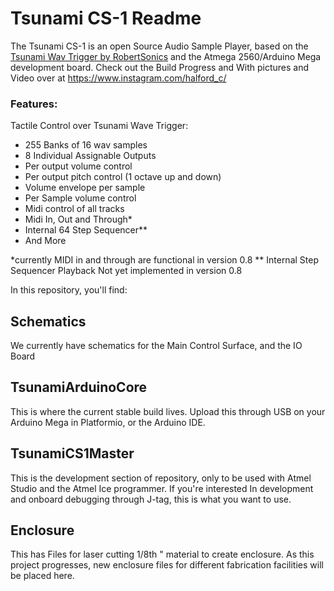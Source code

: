 # Tsunami CS-1 Readme

The Tsunami CS-1 is an open Source Audio Sample Player, based on the [Tsunami Wav Trigger by RobertSonics](https://robertsonics.com/tsunami/) and the Atmega 2560/Arduino Mega development board. 
Check out the Build Progress and With pictures and Video over at https://www.instagram.com/halford_c/

### Features:
 Tactile Control over Tsunami Wave Trigger:
- 255 Banks of 16  wav samples
- 8 Individual Assignable Outputs
- Per output volume control
- Per output pitch control (1 octave up and down)
- Volume envelope per sample
- Per Sample volume control
- Midi control of all tracks
- Midi In, Out and Through*
 - Internal 64 Step Sequencer**
 - And More

*currently MIDI in and through are functional in version 0.8
** Internal Step Sequencer Playback Not yet implemented in version 0.8

In this repository, you'll find:
## Schematics
We currently have schematics for the Main Control Surface, and the IO Board
## TsunamiArduinoCore
This is where the current stable build lives. Upload this through USB on your Arduino Mega in Platformio, or the Arduino IDE. 
## TsunamiCS1Master
This is the development section of repository, only to be used with Atmel Studio and the Atmel Ice programmer. If you're interested In development and onboard debugging through J-tag, this is what you want to use. 
## Enclosure
This has Files for laser cutting 1/8th " material to create enclosure. 
As this project progresses, new enclosure files for different fabrication facilities will be placed here.  
